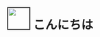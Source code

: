 # <img src="https://tenor.com/view/hello-anime-girl-gif-22450355.gif" width ="50px" border=2> こんにちは
